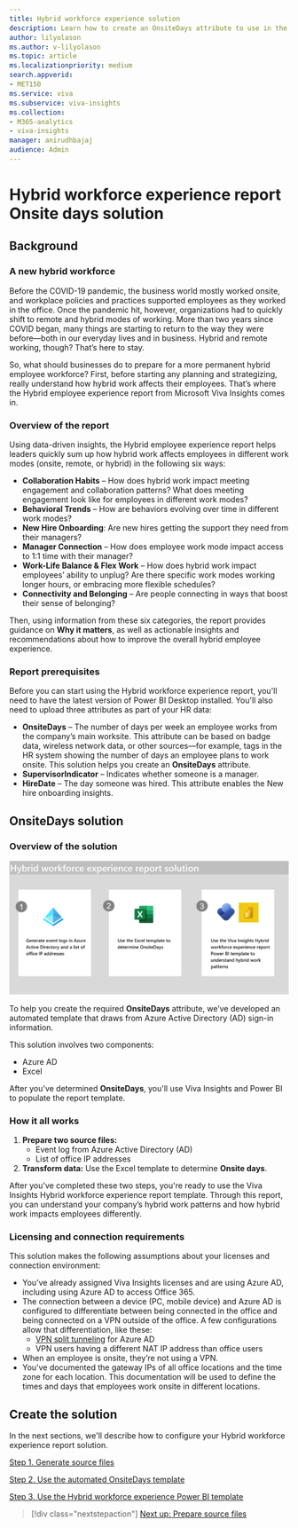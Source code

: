 ```yaml
---
title: Hybrid workforce experience solution
description: Learn how to create an OnsiteDays attribute to use in the Hybrid workforce experience Power BI template.
author: lilyolason
ms.author: v-lilyolason
ms.topic: article
ms.localizationpriority: medium 
search.appverid:
- MET150
ms.service: viva 
ms.subservice: viva-insights
ms.collection: 
- M365-analytics
- viva-insights
manager: anirudhbajaj
audience: Admin
---
```


# Hybrid workforce experience report Onsite days solution

<!--By following the steps in this solution, you'll:

> [!div class="checklist"]
>
> * Create an **OnsiteDays** attribute, which is required to use the Hybrid workforce experience Power BI template.

In this introductory article, you'll:

> [!div class="checklist"]
>
> * Learn what the Hybrid workforce experience report from Microsoft Viva Insights does and how it can help your organization as it transitions to hybrid working modes.
> * Get an overview of the solution and the steps you'll need to complete.-->


## Background

### A new hybrid workforce

Before the COVID-19 pandemic, the business world mostly worked onsite, and workplace policies and practices supported employees as they worked in the office. Once the pandemic hit, however, organizations had to quickly shift to remote and hybrid modes of working. More than two years since COVID began, many things are starting to return to the way they were before—both in our everyday lives and in business. Hybrid and remote working, though? That’s here to stay.

So, what should businesses do to prepare for a more permanent hybrid employee workforce? First, before starting any planning and strategizing, really understand how hybrid work affects their employees. That’s where the Hybrid employee experience report from Microsoft Viva Insights comes in.

### Overview of the report

Using data-driven insights, the Hybrid employee experience report helps leaders quickly sum up how hybrid work affects employees in different work modes (onsite, remote, or hybrid) in the following six ways:

* **Collaboration Habits** – How does hybrid work impact meeting engagement and collaboration patterns? What does meeting engagement look like for employees in different work modes?
* **Behavioral Trends** – How are behaviors evolving over time in different work modes?
* **New Hire Onboarding**: Are new hires getting the support they need from their managers?
* **Manager Connection** – How does employee work mode impact access to 1:1 time with their manager?
* **Work-Life Balance & Flex Work** – How does hybrid work impact employees’ ability to unplug? Are there specific work modes working longer hours, or embracing more flexible schedules?
* **Connectivity and Belonging** – Are people connecting in ways that boost their sense of belonging?

Then, using information from these six categories, the report provides guidance on **Why it matters**, as well as actionable insights and recommendations about how to improve the overall hybrid employee experience.

### Report prerequisites

Before you can start using the Hybrid workforce experience report, you'll need to have the latest version of Power BI Desktop installed. You'll also need to upload three attributes as part of your HR data:

* **OnsiteDays** – The number of days per week an employee works from the company’s main worksite. This attribute can be based on badge data, wireless network data, or other sources—for example, tags in the HR system showing the number of days an employee plans to work onsite. This solution helps you create an **OnsiteDays** attribute.
* **SupervisorIndicator** – Indicates whether someone is a manager.
* **HireDate** – The day someone was hired. This attribute enables the New hire onboarding insights.

## OnsiteDays solution

### Overview of the solution

![Screenshot that shows Azure Active Directory option highlighted under Azure services.](./images/hwfe-diagram.png)

To help you create the required **OnsiteDays** attribute, we’ve developed an automated template that draws from Azure Active Directory (AD) sign-in information. 

This solution involves two components:

* Azure AD
* Excel

After you've determined **OnsiteDays**, you'll use Viva Insights and Power BI to populate the report template.

### How it all works

1. **Prepare two source files:**
    * Event log from Azure Active Directory (AD)
    * List of office IP addresses
2. **Transform data:** Use the Excel template to determine **Onsite days**.

After you've completed these two steps, you're ready to use the Viva Insights Hybrid workforce experience report template. Through this report, you can understand your company’s hybrid work patterns and how hybrid work impacts employees differently.

### Licensing and connection requirements

This solution makes the following assumptions about your licenses and connection environment:

* You’ve already assigned Viva Insights licenses and are using Azure AD, including using Azure AD to access Office 365. 
* The connection between a device (PC, mobile device) and Azure AD is configured to differentiate between being connected in the office and being connected on a VPN outside of the office. A few configurations allow that differentiation, like these:
    * [VPN split tunneling](/microsoft-365/enterprise/microsoft-365-vpn-implement-split-tunnel) for Azure AD
    * VPN users having a different NAT IP address than office users
* When an employee is onsite, they’re not using a VPN.
* You’ve documented the gateway IPs of all office locations and the time zone for each location. This documentation will be used to define the times and days that employees work onsite in different locations.

## Create the solution

In the next sections, we'll describe how to configure your Hybrid workforce experience report solution.

[Step 1. Generate source files](hybrid-workforce-experience-source-files.md)

[Step 2. Use the automated OnsiteDays template](hybrid-workforce-experience-template.md)

[Step 3. Use the Hybrid workforce experience Power BI template](../insights/Tutorials/hybrid-workforce-experience.md)

> [!div class="nextstepaction"]
> [Next up: Prepare source files](hybrid-workforce-experience-source-files.md)